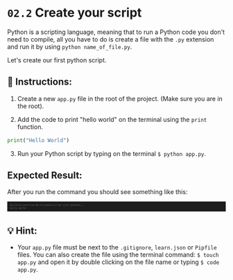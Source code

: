 # `02.2` Create your script

Python is a scripting language, meaning that to run a Python code you don't need to compile, all you have to do is create a file with the `.py` extension and run it by using `python name_of_file.py`.

Let's create our first python script.

## 📝 Instructions:

1. Create a new `app.py` file in the root of the project. (Make sure you are in the root).

2. Add the code to print "hello world" on the terminal using the `print` function.

```py
print("Hello World")
```

3. Run your Python script by typing on the terminal `$ python app.py`.

## Expected Result:

After you run the command you should see something like this:

![print file](../../assets/hello.png)

## 💡 Hint:

+ Your `app.py` file must be next to the `.gitignore`, `learn.json` or `Pipfile` files.
You can also create the file using the terminal command: `$ touch app.py` and open it by double clicking on the file name or typing `$ code app.py`.